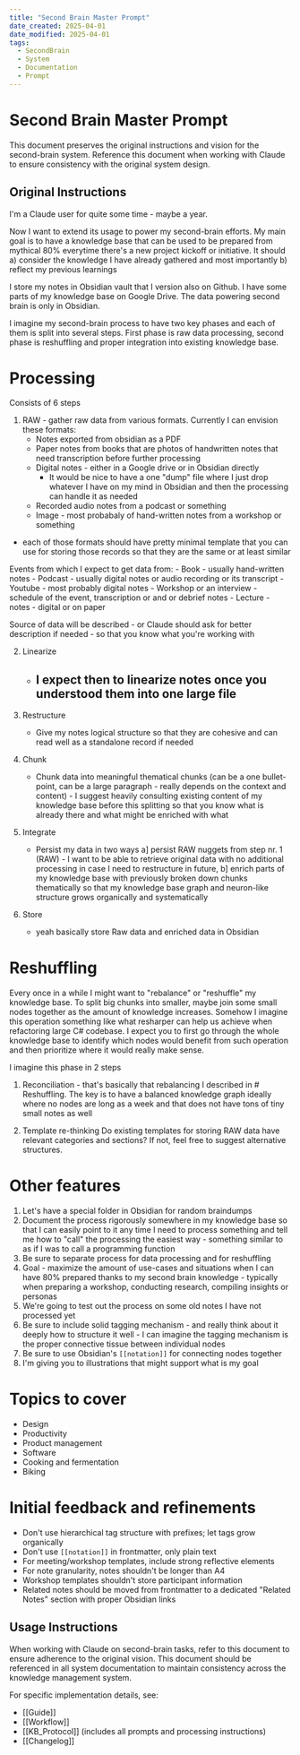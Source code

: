 ```yaml
---
title: "Second Brain Master Prompt"
date_created: 2025-04-01
date_modified: 2025-04-01
tags:
  - SecondBrain
  - System
  - Documentation
  - Prompt
---
```


# Second Brain Master Prompt

This document preserves the original instructions and vision for the second-brain system. Reference this document when working with Claude to ensure consistency with the original system design.

## Original Instructions

I'm a Claude user for quite some time - maybe a year.

Now I want to extend its usage to power my second-brain efforts. My main goal is to have a knowledge base that can be used to be prepared from mythical 80% everytime there's a new project kickoff or initiative. It should a) consider the knowledge I have already gathered and most importantly b) reflect my previous learnings

I store my notes in Obsidian vault that I version also on Github. I have some parts of my knowledge base on Google Drive. The data powering second brain is only in Obsidian.

I imagine my second-brain process to have two key phases and each of them is split into several steps. First phase is raw data processing, second phase is reshuffling and proper integration into existing knowledge base.

# Processing
Consists of 6 steps
1. RAW - gather raw data from various formats. Currently I can envision these formats:
	- Notes exported from obsidian as a PDF
	- Paper notes from books that are photos of handwritten notes that need transcription before further processing
	- Digital notes - either in a Google drive or in Obsidian directly
		- It would be nice to have a one "dump" file where I just drop whatever I have on my mind in Obsidian and then the processing can handle it as needed
	- Recorded audio notes from a podcast or something
	- Image - most probabaly of hand-written notes from a workshop or something
- each of those formats should have pretty minimal template that you can use for storing those records so that they are the same or at least similar

Events from which I expect to get data from:
	- Book - usually hand-written notes
	- Podcast - usually digital notes or audio recording or its transcript
	- Youtube - most probably digital notes
	- Workshop or an interview - schedule of the event, transcription or and or debrief notes
	- Lecture - notes - digital or on paper

Source of data will be described - or Claude should ask for better description if needed - so that you know what you're working with

2. Linearize
	- I expect then to linearize notes once you understood them into one large file
		- 
3. Restructure
	- Give my notes logical structure so that they are cohesive and can read well as a standalone record if needed

4. Chunk
	- Chunk data into meaningful thematical chunks (can be a one bullet-point, can be a large paragraph - really depends on the context and content) - I suggest heavily consulting existing content of my knowledge base before this splitting so that you know what is already there and what might be enriched with what

5. Integrate
	- Persist my data in two ways a] persist RAW nuggets from step nr. 1 (RAW) - I want to be able to retrieve original data with no additional processing in case I need to restructure in future, b] enrich parts of my knowledge base with previously broken down chunks thematically so that my knowledge base graph and neuron-like structure grows organically and systematically

6. Store
	- yeah basically store Raw data and enriched data in Obsidian

# Reshuffling
Every once in a while I might want to "rebalance" or "reshuffle" my knowledge base. To split big chunks into smaller, maybe join some small nodes together as the amount of knowledge increases. Somehow I imagine this operation something like what resharper can help us achieve when refactoring large C# codebase. I expect you to first go through the whole knowledge base to identify which nodes would benefit from such operation and then prioritize where it would really make sense. 

I imagine this phase in 2 steps
1. Reconciliation - that's basically that rebalancing I described in # Reshuffling. The key is to have a balanced knowledge graph ideally where no nodes are long as a week and that does not have tons of tiny small notes as well

2. Template re-thinking
Do existing templates for storing RAW data have relevant categories and sections? If not, feel free to suggest alternative structures.

# Other features
1. Let's have a special folder in Obsidian for random braindumps
2. Document the process rigorously somewhere in my knowledge base so that I can easily point to it any time I need to process something and tell me how to "call" the processing the easiest way - something similar to as if I was to call a programming function
3. Be sure to separate process for data processing and for reshuffling
4. Goal - maximize the amount of use-cases and situations when I can have 80% prepared thanks to my second brain knowledge - typically when preparing a workshop, conducting research, compiling insights or personas
5. We're going to test out the process on some old notes I have not processed yet
6. Be sure to include solid tagging mechanism - and really think about it deeply how to structure it well - I can imagine the tagging mechanism is the proper connective tissue between individual nodes
7. Be sure to use Obsidian's `[[notation]]` for connecting nodes together
8. I'm giving you to illustrations that might support what is my goal

# Topics to cover
- Design
- Productivity 
- Product management
- Software
- Cooking and fermentation
- Biking

# Initial feedback and refinements

- Don't use hierarchical tag structure with prefixes; let tags grow organically
- Don't use `[[notation]]` in frontmatter, only plain text
- For meeting/workshop templates, include strong reflective elements
- For note granularity, notes shouldn't be longer than A4
- Workshop templates shouldn't store participant information
- Related notes should be moved from frontmatter to a dedicated "Related Notes" section with proper Obsidian links

## Usage Instructions

When working with Claude on second-brain tasks, refer to this document to ensure adherence to the original vision. This document should be referenced in all system documentation to maintain consistency across the knowledge management system.

For specific implementation details, see:
- [[Guide]]
- [[Workflow]]
- [[KB_Protocol]] (includes all prompts and processing instructions)
- [[Changelog]]

